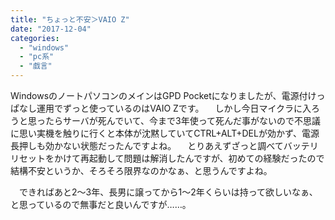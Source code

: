 ```yaml
---
title: "ちょっと不安＞VAIO Z"
date: "2017-12-04"
categories: 
  - "windows"
  - "pc系"
  - "戯言"
---
```


WindowsのノートパソコンのメインはGPD Pocketになりましたが、電源付けっぱなし運用でずっと使っているのはVAIO Zです。 　しかし今日マイクラに入ろうと思ったらサーバが死んでいて、今まで3年使って死んだ事がないので不思議に思い実機を触りに行くと本体が沈黙していてCTRL+ALT+DELが効かず、電源長押しも効かない状態だったんですよね。 　とりあえずざっと調べてバッテリリセットをかけて再起動して問題は解消したんですが、初めての経験だったので結構不安というか、そろそろ限界なのかなぁ、と思うんですよね。

　できればあと2〜3年、長男に譲ってから1〜2年くらいは持って欲しいなぁ、と思っているので無事だと良いんですが……。
